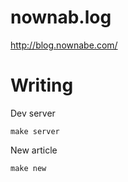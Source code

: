 nownab.log
==========

http://blog.nownabe.com/

# Writing

Dev server

```
make server
```

New article

```
make new
```

